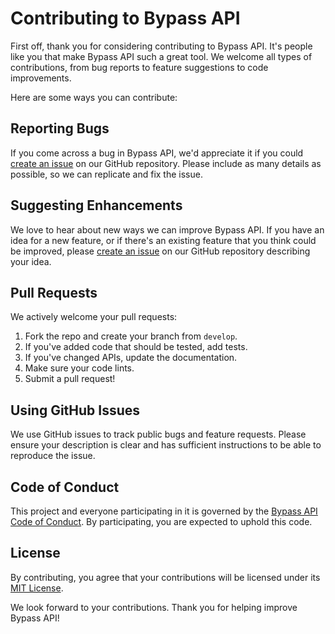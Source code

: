 # Contributing to Bypass API

First off, thank you for considering contributing to Bypass API. It's people like you that make Bypass API such a great tool. We welcome all types of contributions, from bug reports to feature suggestions to code improvements.

Here are some ways you can contribute:

## Reporting Bugs

If you come across a bug in Bypass API, we'd appreciate it if you could [create an issue](https://github.com/javier-games/bypass-api/issues/new) on our GitHub repository. Please include as many details as possible, so we can replicate and fix the issue.

## Suggesting Enhancements

We love to hear about new ways we can improve Bypass API. If you have an idea for a new feature, or if there's an existing feature that you think could be improved, please [create an issue](https://github.com/javier-games/bypass-api/issues/new) on our GitHub repository describing your idea.

## Pull Requests

We actively welcome your pull requests:

1. Fork the repo and create your branch from `develop`.
2. If you've added code that should be tested, add tests.
3. If you've changed APIs, update the documentation.
4. Make sure your code lints.
5. Submit a pull request!

## Using GitHub Issues

We use GitHub issues to track public bugs and feature requests. Please ensure your description is clear and has sufficient instructions to be able to reproduce the issue.

## Code of Conduct

This project and everyone participating in it is governed by the [Bypass API Code of Conduct](CODECONDUCT.md). By participating, you are expected to uphold this code.

## License

By contributing, you agree that your contributions will be licensed under its [MIT License](LICENSE).

We look forward to your contributions. Thank you for helping improve Bypass API!